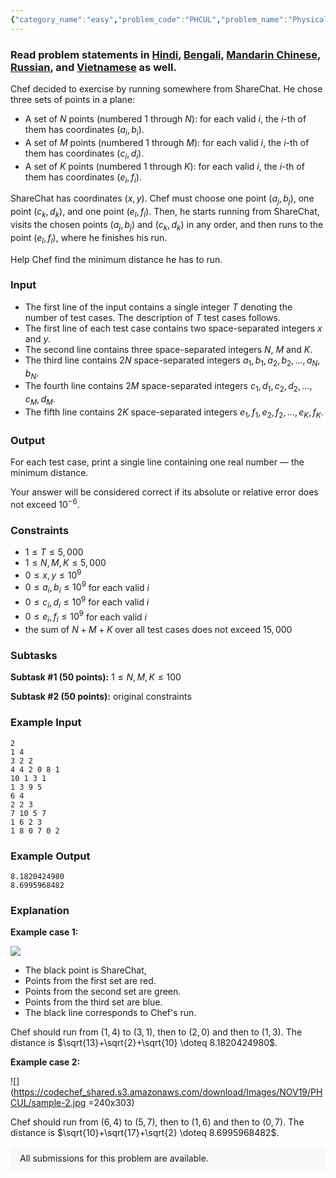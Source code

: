 ```yaml
---
{"category_name":"easy","problem_code":"PHCUL","problem_name":"Physical Exercise","problemComponents":{"constraints":"","constraintsState":false,"subtasks":"","subtasksState":false,"inputFormat":"","inputFormatState":false,"outputFormat":"","outputFormatState":false,"sampleTestCases":{}},"video_editorial_url":"","languages_supported":{"0":"CPP14","1":"C","2":"JAVA","3":"PYTH 3.6","4":"PYTH","5":"PYP3","6":"CS2","7":"ADA","8":"PYPY","9":"TEXT","10":"PAS fpc","11":"NODEJS","12":"RUBY","13":"PHP","14":"GO","15":"HASK","16":"TCL","17":"PERL","18":"SCALA","19":"LUA","20":"kotlin","21":"BASH","22":"JS","23":"LISP sbcl","24":"rust","25":"PAS gpc","26":"BF","27":"CLOJ","28":"R","29":"D","30":"CAML","31":"FORT","32":"ASM","33":"swift","34":"FS","35":"WSPC","36":"LISP clisp","37":"SQL","38":"SCM guile","39":"PERL6","40":"ERL","41":"CLPS","42":"ICK","43":"NICE","44":"PRLG","45":"ICON","46":"COB","47":"SCM chicken","48":"PIKE","49":"SCM qobi","50":"ST","51":"NEM"},"max_timelimit":2,"source_sizelimit":50000,"problem_author":"vladprog","problem_tester":null,"date_added":"14-06-2019","tags":{"0":"challenge","1":"nov19","2":"vladprog","3":"watcher"},"problem_difficulty_level":"Easy","best_tag":"","editorial_url":"https://discuss.codechef.com/problems/PHCUL","time":{"view_start_date":1573464602,"submit_start_date":1573464602,"visible_start_date":1573464602,"end_date":1735669800},"is_direct_submittable":false,"problemDiscussURL":"https://discuss.codechef.com/search?q=PHCUL","is_proctored":false,"visitedContests":{},"layout":"problem"}
---
```

### Read problem statements in [Hindi](https://www.codechef.com/download/translated/NOV19/hindi/PHCUL.pdf), [Bengali](https://www.codechef.com/download/translated/NOV19/bengali/PHCUL.pdf), [Mandarin Chinese](https://www.codechef.com/download/translated/NOV19/mandarin/PHCUL.pdf), [Russian](https://www.codechef.com/download/translated/NOV19/russian/PHCUL.pdf), and [Vietnamese](https://www.codechef.com/download/translated/NOV19/vietnamese/PHCUL.pdf) as well.

Chef decided to exercise by running somewhere from ShareChat. He chose three sets of points in a plane:
- A set of $N$ points (numbered $1$ through $N$): for each valid $i$, the $i$-th of them has coordinates $(a_i, b_i)$.
- A set of $M$ points (numbered $1$ through $M$): for each valid $i$, the $i$-th of them has coordinates $(c_i, d_i)$.
- A set of $K$ points (numbered $1$ through $K$): for each valid $i$, the $i$-th of them has coordinates $(e_i, f_i)$.

ShareChat has coordinates $(x, y)$. Chef must choose one point $(a_j, b_j)$, one point $(c_k, d_k)$, and one point $(e_l, f_l)$. Then, he starts running from ShareChat, visits the chosen points $(a_j, b_j)$ and $(c_k, d_k)$ in any order, and then runs to the point $(e_l, f_l)$, where he finishes his run.

Help Chef find the minimum distance he has to run.

### Input
- The first line of the input contains a single integer $T$ denoting the number of test cases. The description of $T$ test cases follows.
- The first line of each test case contains two space-separated integers $x$ and $y$.
- The second line contains three space-separated integers $N$, $M$ and $K$.
- The third line contains $2N$ space-separated integers $a_1, b_1, a_2, b_2, \ldots, a_N, b_N$.
- The fourth line contains $2M$ space-separated integers $c_1, d_1, c_2, d_2, \ldots, c_M, d_M$.
- The fifth line contains $2K$ space-separated integers $e_1, f_1, e_2, f_2, \ldots, e_K, f_K$.

### Output
For each test case, print a single line containing one real number ― the minimum distance.

Your answer will be considered correct if its absolute or relative error does not exceed $10^{-6}$.

### Constraints 
- $1 \le T \le 5,000$
- $1 \le N, M, K \le 5,000$
- $0 \le x, y \le 10^9$
- $0 \le a_i, b_i \le 10^9$ for each valid $i$
- $0 \le c_i, d_i \le 10^9$ for each valid $i$
- $0 \le e_i, f_i \le 10^9$ for each valid $i$
- the sum of $N+M+K$ over all test cases does not exceed $15,000$

### Subtasks
**Subtask #1 (50 points):** $1 \le N, M, K \le 100$

**Subtask #2 (50 points):** original constraints

### Example Input
```
2
1 4
3 2 2
4 4 2 0 8 1
10 1 3 1
1 3 9 5
6 4
2 2 3
7 10 5 7
1 6 2 3
1 8 0 7 0 2
```

### Example Output
```
8.1820424980
8.6995968482
```
	
### Explanation
**Example case 1:**

![](https://codechef_shared.s3.amazonaws.com/download/Images/NOV19/PHCUL/sample-1.jpg)

- The black point is ShareChat,
- Points from the first set are red.
- Points from the second set are green.
- Points from the third set are blue.
- The black line corresponds to Chef's run.

Chef should run from $(1, 4)$ to $(3, 1)$, then to $(2, 0)$ and then to $(1, 3)$. The distance is $\sqrt{13}+\sqrt{2}+\sqrt{10} \doteq 8.1820424980$.

**Example case 2:**

![](https://codechef_shared.s3.amazonaws.com/download/Images/NOV19/PHCUL/sample-2.jpg =240x303)

Chef should run from $(6, 4)$ to $(5, 7)$, then to $(1, 6)$ and then to $(0, 7)$. The distance is $\sqrt{10}+\sqrt{17}+\sqrt{2} \doteq 8.6995968482$.

<aside style='background: #f8f8f8;padding: 10px 15px;'><div>All submissions for this problem are available.</div></aside>